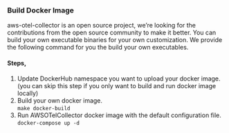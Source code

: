 ### Build Docker Image

aws-otel-collector is an open source project, we’re looking for the contributions from the open source community to make it better. You can build your own executable binaries for your own customization. We provide the following command for you the build your own executables.

#### Steps,
1. Update DockerHub namespace you want to upload your docker image. (you can skip this step if you only want to build and run docker image locally)
2. Build your own docker image.  
```make docker-build ```
3. Run AWSOTelCollector docker image with the default configuration file.  
```docker-compose up -d```
